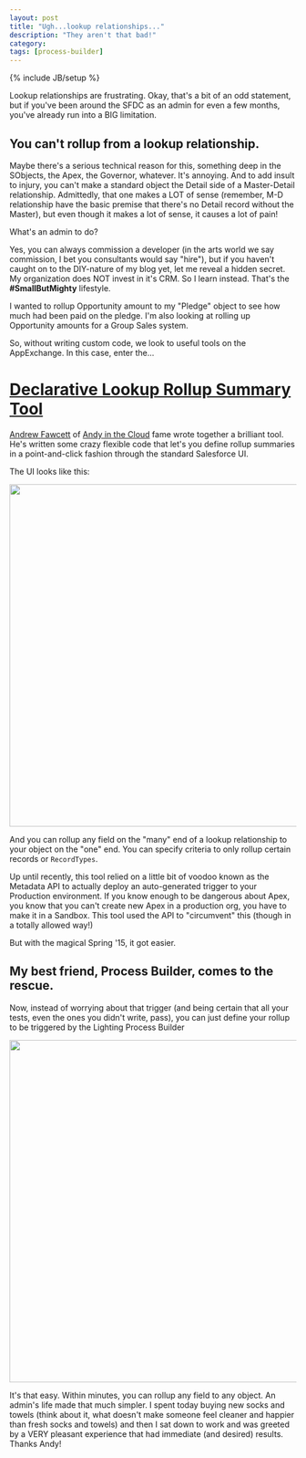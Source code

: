 ```yaml
---
layout: post
title: "Ugh...lookup relationships..."
description: "They aren't that bad!"
category: 
tags: [process-builder]
---
```

{% include JB/setup %}

Lookup relationships are frustrating. Okay, that's a bit of an odd statement, but if you've been around the SFDC as an admin for even a few months, you've already run into a BIG limitation.

## You can't rollup from a lookup relationship.

Maybe there's a serious technical reason for this, something deep in the SObjects, the Apex, the Governor, whatever. It's annoying. And to add insult to injury, you can't make a standard object the Detail side of a Master-Detail relationship. Admittedly, that one makes a LOT of sense (remember, M-D relationship have the basic premise that there's no Detail record without the Master), but even though it makes a lot of sense, it causes a lot of pain! 

What's an admin to do?

Yes, you can always commission a developer (in the arts world we say commission, I bet you consultants would say "hire"), but if you haven't caught on to the DIY-nature of my blog yet, let me reveal a hidden secret. My organization does NOT invest in it's CRM. So I learn instead. That's the **#SmallButMighty** lifestyle.

I wanted to rollup Opportunity amount to my "Pledge" object to see how much had been paid on the pledge. I'm also looking at rolling up Opportunity amounts for a Group Sales system.

So, without writing custom code, we look to useful tools on the AppExchange. In this case, enter the...

# [Declarative Lookup Rollup Summary Tool](https://github.com/afawcett/declarative-lookup-rollup-summaries)

[Andrew Fawcett](https://github.com/afawcett) of [Andy in the Cloud](http://andyinthecloud.com/) fame wrote together a brilliant tool. He's written some crazy flexible code that let's you define rollup summaries in a point-and-click fashion through the standard Salesforce UI.

The UI looks like this:

<img src="https://s3.amazonaws.com/dfc-wiki/en/images/9/95/Figure4_rollup.png" width="600" />

And you can rollup any field on the "many" end of a lookup relationship to your object on the "one" end. You can specify criteria to only rollup certain records or `RecordTypes`.

Up until recently, this tool relied on a little bit of voodoo known as the Metadata API to actually deploy an auto-generated trigger to your Production environment. If you know enough to be dangerous about Apex, you know that you can't create new Apex in a production org, you have to make it in a Sandbox. This tool used the API to "circumvent" this (though in a totally allowed way!)

But with the magical Spring '15, it got easier. 

## My best friend, Process Builder, comes to the rescue.

Now, instead of worrying about that trigger (and being certain that all your tests, even the ones you didn't write, pass), you can just define your rollup to be triggered by the Lighting Process Builder

<img src="https://andrewfawcett.files.wordpress.com/2015/02/processbuilder2.png?w=820&h=559" width="600"/>

It's that easy. Within minutes, you can rollup any field to any object. An admin's life made that much simpler. I spent today buying new socks and towels (think about it, what doesn't make someone feel cleaner and happier than fresh socks and towels) and then I sat down to work and was greeted by a VERY pleasant experience that had immediate (and desired) results. Thanks Andy!
